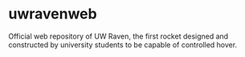 # uwravenweb

Official web repository of UW Raven, the first rocket designed and constructed by university students to be capable of controlled hover.
